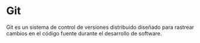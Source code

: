 # Git

Git es un sistema de control de versiones distribuido diseñado para rastrear cambios en el código fuente durante el desarrollo de software.
